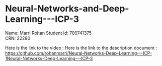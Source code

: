 # Neural-Networks-and-Deep-Learning---ICP-3

Name: Marri Rohan
Student Id: 700741375                                                             
CRN: 22280                                                                                                         

Here is the link to the video : 
Here is the link to the description document : https://github.com/rohanmarri/Neural-Networks-Deep-Learning---ICP-1Neural-Networks-Deep-Learning---ICP-3

